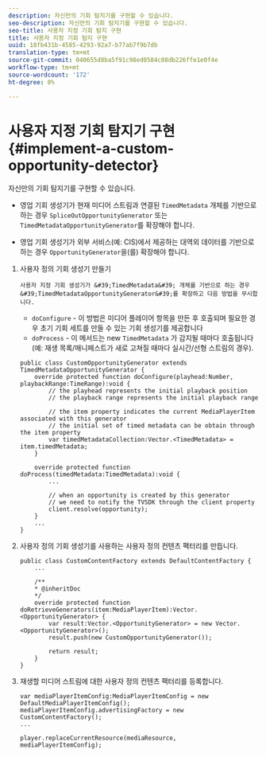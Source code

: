 ```yaml
---
description: 자신만의 기회 탐지기를 구현할 수 있습니다.
seo-description: 자신만의 기회 탐지기를 구현할 수 있습니다.
seo-title: 사용자 지정 기회 탐지 구현
title: 사용자 지정 기회 탐지 구현
uuid: 18fb431b-4585-4293-92a7-b77ab7f9b7db
translation-type: tm+mt
source-git-commit: 040655d8ba5f91c98ed0584c08db226ffe1e0f4e
workflow-type: tm+mt
source-wordcount: '172'
ht-degree: 0%

---
```



# 사용자 지정 기회 탐지기 구현{#implement-a-custom-opportunity-detector}

자신만의 기회 탐지기를 구현할 수 있습니다.

* 영업 기회 생성기가 현재 미디어 스트림과 연결된 `TimedMetadata` 개체를 기반으로 하는 경우 `SpliceOutOpportunityGenerator` 또는 `TimedMetadataOpportunityGenerator`를 확장해야 합니다.

* 영업 기회 생성기가 외부 서비스(예: CIS)에서 제공하는 대역외 데이터를 기반으로 하는 경우 `OpportunityGenerator`을(를) 확장해야 합니다.

1. 사용자 정의 기회 생성기 만들기

       사용자 지정 기회 생성기가 &#39;TimedMetadata&#39; 개체를 기반으로 하는 경우 &#39;TimedMetadataOpportunityGenerator&#39;를 확장하고 다음 방법을 무시합니다.
   
   * `doConfigure` - 이 방법은 미디어 플레이어 항목을 만든 후 호출되며 필요한 경우 초기 기회 세트를 만들 수 있는 기회 생성기를 제공합니다
   * `doProcess` - 이 메서드는 new `TimedMetadata` 가 감지될 때마다 호출됩니다(예: 재생 목록/매니페스트가 새로 고쳐질 때마다 실시간/선형 스트림의 경우).

   ```
   public class CustomOpportunityGenerator extends TimedMetadataOpportunityGenerator { 
       override protected function doConfigure(playhead:Number, playbackRange:TimeRange):void { 
           // the playhead represents the initial playback position 
           // the playback range represents the initial playback range 
   
           // the item property indicates the current MediaPlayerItem associated with this generator 
           // the initial set of timed metadata can be obtain through the item property 
           var timedMetadataCollection:Vector.<TimedMetadata> = item.timedMetadata; 
       } 
   
       override protected function doProcess(timedMetadata:TimedMetadata):void { 
           ... 
   
           // when an opportunity is created by this generator 
           // we need to notify the TVSDK through the client property 
           client.resolve(opportunity); 
       }  
       ... 
   }
   ```

1. 사용자 정의 기회 생성기를 사용하는 사용자 정의 컨텐츠 팩터리를 만듭니다.

   ```
   public class CustomContentFactory extends DefaultContentFactory { 
       ... 
   
       /** 
       * @inheritDoc 
       */ 
       override protected function doRetrieveGenerators(item:MediaPlayerItem):Vector.<OpportunityGenerator> { 
           var result:Vector.<OpportunityGenerator> = new Vector.<OpportunityGenerator>(); 
           result.push(new CustomOpportunityGenerator()); 
   
           return result; 
       } 
   }
   ```

1. 재생할 미디어 스트림에 대한 사용자 정의 컨텐츠 팩터리를 등록합니다.

   ```
   var mediaPlayerItemConfig:MediaPlayerItemConfig = new DefaultMediaPlayerItemConfig(); 
   mediaPlayerItemConfig.advertisingFactory = new CustomContentFactory(); 
   ... 
   
   player.replaceCurrentResource(mediaResource, mediaPlayerItemConfig);
   ```

